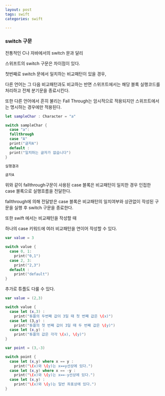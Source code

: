 ```yaml
---
layout: post 
tags: swift
categories: swift

---
```




### switch 구문 



전통적인 C나 자바에서의 switch 문과 달리 

스위프트의 switch 구문은 차이점이 있다. 



첫번째로 switch 문에서 일치하는 비교패턴이 있을 경우, 

다른 언어는 그 다음 비교패턴과도 비교하는 반면 스위프트에서는 해당 블록 실행코드를 처리하고 전체 분기문을 종료시킨다. 



또한 다른 언어에서 흔히 불리는 Fall Through는 암시적으로 적용되지만 스위프트에서는 명시하는 경우에만 적용된다. 



```swift
let sampleChar : Character = "a"

switch sampleChar {
  case "a":
  fallthrough
  case "A"
  print("글자A")
  default :
  print("일치하는 글자가 없습니다")
}

실행결과 

글자A
```



위와 같이 fallthrough구문이 사용된 case 블록은 비교패턴이 일치한 경우 인접한 case 블록으로 실행흐름을 전달한다. 

fallthrough에 의해 전달받은 case 블록은 비교패턴의 일치여부와 상관없이 작성된 구문을 실행 후 switch 구문을 종료한다. 





또한 swift 에서는 비교패턴을 작성할 때 

하나의 case 키워드에 여러 비교패턴을 연이어 작성할 수 있다. 



```swift
var value = 3 

switch value {
  case 0, 1:
  	print("0,1")
  case 2, 3:
  	print("2,3")
  default :
  	print("default")
}
```



추가로 튜플도 다룰 수 있다. 

```swift
var value = (2,3)

switch value {
  case let (x,3) :
  	print("튜플의 두번째 값이 3일 때 첫 번째 값은 \(x)")
  case let (3,y) :
  	print("튜플의 첫 번째 값이 3일 때 두 번째 값은 \(y)")
  case let (x,y) :
  	print("튜플의 값은 각각 \(x), \(y)")
}

```



```swift
var point = (3,-3)

switch point {
  case let (x,y) where x == y :
  	print("\(x)와 \(y)는 x==y선상에 있다.")
  case let (x,y) where x == -y :
  	print("\(x)와 \(y)는 x==-y선상에 있다.")
  case let (x,y) :
  	print("\(x)와 \(y)는 일반 좌표상에 있다.")
}
```

